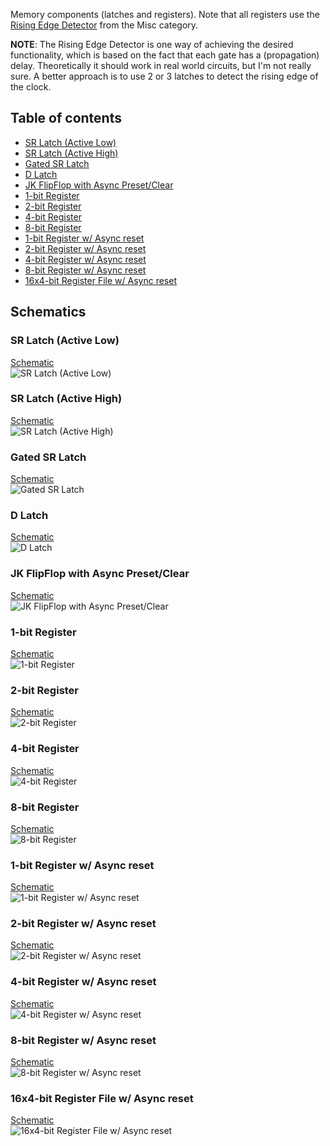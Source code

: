 Memory components (latches and registers). Note that all registers use the [Rising Edge Detector](https://github.com/jdryg/dls-schematics/tree/master/Misc#rising_edge) from the Misc category.

**NOTE**: The Rising Edge Detector is one way of achieving the desired functionality, which is based on the fact that each gate has a (propagation) delay. Theoretically it should work in real world circuits, but I'm not really sure.
A better approach is to use 2 or 3 latches to detect the rising edge of the clock.

## Table of contents
* [SR Latch (Active Low)](#sr_latch_al)
* [SR Latch (Active High)](#sr_latch_ah)
* [Gated SR Latch](#gated_sr_lath)
* [D Latch](#d_latch)
* [JK FlipFlop with Async Preset/Clear](#jk_ff_async_control)
* [1-bit Register](#reg1)
* [2-bit Register](#reg2)
* [4-bit Register](#reg4)
* [8-bit Register](#reg8)
* [1-bit Register w/ Async reset](#reg1_ar)
* [2-bit Register w/ Async reset](#reg2_ar)
* [4-bit Register w/ Async reset](#reg4_ar)
* [8-bit Register w/ Async reset](#reg8_ar)
* [16x4-bit Register File w/ Async reset](#regfile16x4_ar)

## Schematics

### <a name="sr_latch_al"></a>SR Latch (Active Low)
[Schematic](SR%20Latch%20(Active%20Low).sch)  
![SR Latch (Active Low)](images/sr_latch_al.png "SR Latch (Active Low)")

### <a name="sr_latch_ah"></a>SR Latch (Active High)
[Schematic](SR%20Latch%20(Active%20High).sch)  
![SR Latch (Active High)](images/sr_latch_ah.png "SR Latch (Active High)")

### <a name="gated_sr_latch"></a>Gated SR Latch
[Schematic](Gated%20SR%20Latch.sch)  
![Gated SR Latch](images/gated_sr_latch.png "Gated SR Latch")

### <a name="d_latch"></a>D Latch
[Schematic](D%20Latch.sch)  
![D Latch](images/d_latch.png "D Latch")

### <a name="jk_ff_async_control"></a>JK FlipFlop with Async Preset/Clear
[Schematic](JK%20FlipFlop%20(Async%20control).sch)  
![JK FlipFlop with Async Preset/Clear](images/jk_ff_async_control.png "JK FlipFlop with Async Preset/Clear")

### <a name="reg1"></a>1-bit Register
[Schematic](1-bit%20Register.sch)  
![1-bit Register](images/1bit_register.png "1-bit Register")

### <a name="reg2"></a>2-bit Register
[Schematic](2-bit%20Register.sch)  
![2-bit Register](images/2bit_register.png "2-bit Register")

### <a name="reg4"></a>4-bit Register
[Schematic](4-bit%20Register.sch)  
![4-bit Register](images/4bit_register.png "4-bit Register")

### <a name="reg8"></a>8-bit Register
[Schematic](8-bit%20Register.sch)  
![8-bit Register](images/8bit_register.png "8-bit Register")

### <a name="reg1_ar"></a>1-bit Register w/ Async reset
[Schematic](1-bit%20Register%20(Async%20reset).sch)  
![1-bit Register w/ Async reset](images/1bit_register_ar.png "1-bit Register w/ Async reset")

### <a name="reg2_ar"></a>2-bit Register w/ Async reset
[Schematic](2-bit%20Register%20(Async%20reset).sch)  
![2-bit Register w/ Async reset](images/2bit_register_ar.png "2-bit Register w/ Async reset")

### <a name="reg4_ar"></a>4-bit Register w/ Async reset
[Schematic](4-bit%20Register%20(Async%20reset).sch)  
![4-bit Register w/ Async reset](images/4bit_register_ar.png "4-bit Register w/ Async reset")

### <a name="reg8_ar"></a>8-bit Register w/ Async reset
[Schematic](8-bit%20Register%20(Async%20reset).sch)  
![8-bit Register w/ Async reset](images/8bit_register_ar.png "8-bit Register w/ Async reset")

### <a name="regfile16x4_ar"></a>16x4-bit Register File w/ Async reset
[Schematic](16x4-bit%20Register%20File%20(Async%20reset).sch)  
![16x4-bit Register File w/ Async reset](images/16x4bit_register_file_ar.png "16x4-bit Register File w/ Async reset")
